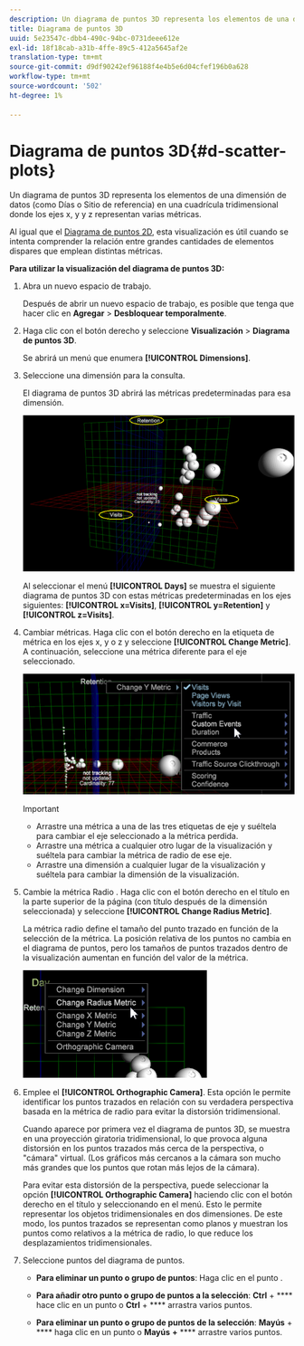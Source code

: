```yaml
---
description: Un diagrama de puntos 3D representa los elementos de una dimensión de datos (como Días o Sitio de referencia) en una cuadrícula tridimensional donde los ejes x, y y z representan varias métricas.
title: Diagrama de puntos 3D
uuid: 5e23547c-dbb4-490c-94bc-0731deee612e
exl-id: 18f18cab-a31b-4ffe-89c5-412a5645af2e
translation-type: tm+mt
source-git-commit: d9df90242ef96188f4e4b5e6d04cfef196b0a628
workflow-type: tm+mt
source-wordcount: '502'
ht-degree: 1%

---
```


# Diagrama de puntos 3D{#d-scatter-plots}

Un diagrama de puntos 3D representa los elementos de una dimensión de datos (como Días o Sitio de referencia) en una cuadrícula tridimensional donde los ejes x, y y z representan varias métricas.

Al igual que el [Diagrama de puntos 2D](https://docs.adobe.com/content/help/en/data-workbench/using/client/t-open-ins.html#Scatter_Plots), esta visualización es útil cuando se intenta comprender la relación entre grandes cantidades de elementos dispares que emplean distintas métricas.

**Para utilizar la visualización del diagrama de puntos 3D:**

1. Abra un nuevo espacio de trabajo.

   Después de abrir un nuevo espacio de trabajo, es posible que tenga que hacer clic en **Agregar** > **Desbloquear temporalmente**.
1. Haga clic con el botón derecho y seleccione **Visualización** > **Diagrama de puntos 3D**.

   Se abrirá un menú que enumera **[!UICONTROL Dimensions]**.

1. Seleccione una dimensión para la consulta.

   El diagrama de puntos 3D abrirá las métricas predeterminadas para esa dimensión.

   ![](assets/3D_main.png)

   Al seleccionar el menú **[!UICONTROL Days]** se muestra el siguiente diagrama de puntos 3D con estas métricas predeterminadas en los ejes siguientes: **[!UICONTROL x=Visits]**, **[!UICONTROL y=Retention]** y **[!UICONTROL z=Visits]**.

1. Cambiar métricas. Haga clic con el botón derecho en la etiqueta de métrica en los ejes x, y o z y seleccione **[!UICONTROL Change Metric]**. A continuación, seleccione una métrica diferente para el eje seleccionado.

   ![](assets/3D_change.png)

   >[!IMPORTANT]
   >
   >
   >    
   >    
   >    * Arrastre una métrica a una de las tres etiquetas de eje y suéltela para cambiar el eje seleccionado a la métrica perdida.
   >    * Arrastre una métrica a cualquier otro lugar de la visualización y suéltela para cambiar la métrica de radio de ese eje.
   >    * Arrastre una dimensión a cualquier lugar de la visualización y suéltela para cambiar la dimensión de la visualización.


1. Cambie la métrica Radio . Haga clic con el botón derecho en el título en la parte superior de la página (con título después de la dimensión seleccionada) y seleccione **[!UICONTROL Change Radius Metric]**.

   La métrica radio define el tamaño del punto trazado en función de la selección de la métrica. La posición relativa de los puntos no cambia en el diagrama de puntos, pero los tamaños de puntos trazados dentro de la visualización aumentan en función del valor de la métrica.

   ![](assets/3D_change_radius.png)

1. Emplee el **[!UICONTROL Orthographic Camera]**. Esta opción le permite identificar los puntos trazados en relación con su verdadera perspectiva basada en la métrica de radio para evitar la distorsión tridimensional.

   Cuando aparece por primera vez el diagrama de puntos 3D, se muestra en una proyección giratoria tridimensional, lo que provoca alguna distorsión en los puntos trazados más cerca de la perspectiva, o &quot;cámara&quot; virtual. (Los gráficos más cercanos a la cámara son mucho más grandes que los puntos que rotan más lejos de la cámara).

   Para evitar esta distorsión de la perspectiva, puede seleccionar la opción **[!UICONTROL Orthographic Camera]** haciendo clic con el botón derecho en el título y seleccionando en el menú. Esto le permite representar los objetos tridimensionales en dos dimensiones. De este modo, los puntos trazados se representan como planos y muestran los puntos como relativos a la métrica de radio, lo que reduce los desplazamientos tridimensionales.

1. Seleccione puntos del diagrama de puntos.

   * **Para eliminar un punto o grupo de puntos**: Haga clic en el punto .
   * **Para añadir otro punto o grupo de puntos a la selección**:  **Ctrl** +  **** hace clic en un punto o  **Ctrl** +  **** arrastra varios puntos.

   * **Para eliminar un punto o grupo de puntos de la selección**:  **Mayús**  +  **** haga clic en un punto o  **Mayús** **+** **** arrastre varios puntos.

<!-- <a id="section_9C30F9799F1440F09278327002E6B47A"></a> -->

